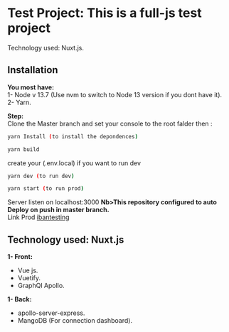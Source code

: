 # Test Project: This is a full-js test project

Technology used: Nuxt.js.

## Installation

**You most have:**  
1- Node v 13.7 (Use nvm to switch to Node 13 version if you dont have it).  
2- Yarn.  

**Step:**  
Clone the Master branch and set your console to the root falder then :
```bash
yarn Install (to install the depondences)
```
```bash
yarn build
```
create your (.env.local) if you want to run dev
```bash
yarn dev (to run dev)
```
```bash
yarn start (to run prod)
```
Server listen on localhost:3000
**Nb>This repository configured to auto Deploy on push in master branch.**  
Link Prod [ibantesting](https://ibantesting.herokuapp.com)

## Technology used: Nuxt.js

**1- Front:**
  - Vue js.  
  - Vuetify.  
  - GraphQl Apollo.  

**1- Back:**
  - apollo-server-express.
  - MangoDB (For connection dashboard).
